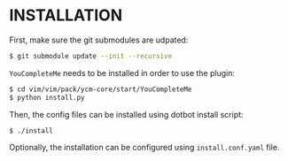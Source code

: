 INSTALLATION
============
First, make sure the git submodules are udpated:
```bash
$ git submodule update --init --recursive
```
`YouCompleteMe` needs to be installed in order to use the plugin:
```bash
$ cd vim/vim/pack/ycm-core/start/YouCompleteMe
$ python install.py
```
Then, the config files can be installed using dotbot install script:
```bash
$ ./install
```
Optionally, the installation can be configured using `install.conf.yaml` file.
